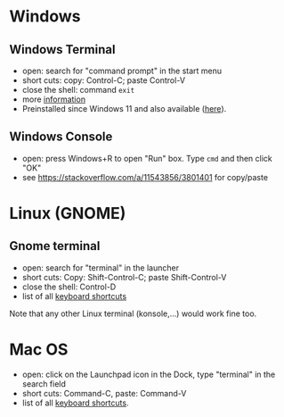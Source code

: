 # Windows


## Windows Terminal

* open: search for "command prompt" in the start menu
* short cuts: copy: Control-C; paste Control-V
* close the shell: command `exit`
* more [information](https://learn.microsoft.com/en-us/windows/terminal/)
* Preinstalled since Windows 11 and also available ([here](https://apps.microsoft.com/detail/9n0dx20hk701?ocid=webpdpshare)).

## Windows Console
* open: press Windows+R to open "Run" box. Type `cmd` and then click "OK"
* see https://stackoverflow.com/a/11543856/3801401 for copy/paste
  
# Linux (GNOME)

## Gnome terminal

* open: search for "terminal" in the launcher
* short cuts: Copy: Shift-Control-C; paste Shift-Control-V
* close the shell: Control-D
* list of all [keyboard shortcuts](https://help.gnome.org/users/gnome-terminal/stable/adv-keyboard-shortcuts.html.en)

Note that any other Linux terminal (konsole,...) would work fine too.

# Mac OS

* open: click on the Launchpad icon in the Dock, type "terminal" in the search field
* short cuts: Command-C, paste: Command-V
* list of all [keyboard shortcuts](https://support.apple.com/en-ge/guide/terminal/trmlshtcts/2.14/mac/15.0).

